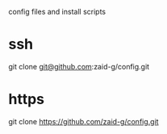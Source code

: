 config files and install scripts

# ssh
git clone git@github.com:zaid-g/config.git
# https
git clone https://github.com/zaid-g/config.git
